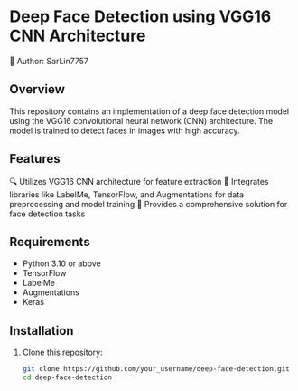 # Deep Face Detection using VGG16 CNN Architecture

👤 Author: SarLin7757

## Overview
This repository contains an implementation of a deep face detection model using the VGG16 convolutional neural network (CNN) architecture. The model is trained to detect faces in images with high accuracy.

## Features
🔍 Utilizes VGG16 CNN architecture for feature extraction
🔧 Integrates libraries like LabelMe, TensorFlow, and Augmentations for data preprocessing and model training
🚀 Provides a comprehensive solution for face detection tasks

## Requirements
- Python 3.10 or above
- TensorFlow
- LabelMe
- Augmentations
- Keras

## Installation
1. Clone this repository:
   ```bash
   git clone https://github.com/your_username/deep-face-detection.git
   cd deep-face-detection
